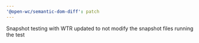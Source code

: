 ```yaml
---
'@open-wc/semantic-dom-diff': patch
---
```


Snapshot testing with WTR updated to not modify the snapshot files running the test

